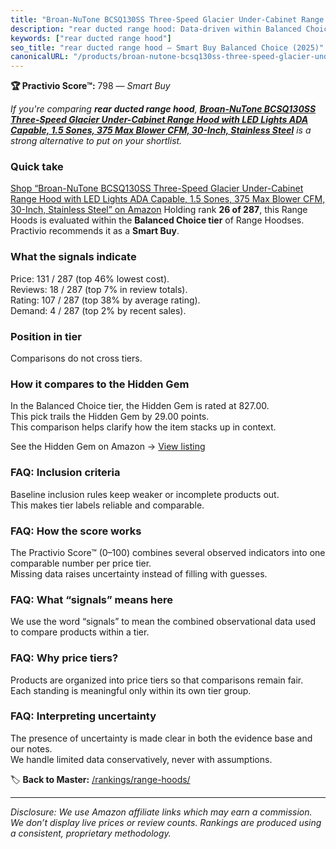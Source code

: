 ```yaml
---
title: "Broan-NuTone BCSQ130SS Three-Speed Glacier Under-Cabinet Range Hood with LED Lights ADA Capable, 1.5 Sones, 375 Max Blower CFM, 30-Inch, Stainless Steel"
description: "rear ducted range hood: Data-driven within Balanced Choice ranking using the Practivio Score™. Positioned by quality, value, demand, findability, momentum."
keywords: ["rear ducted range hood"]
seo_title: "rear ducted range hood — Smart Buy Balanced Choice (2025)"
canonicalURL: "/products/broan-nutone-bcsq130ss-three-speed-glacier-under-cabinet-range-hood-with-led-lights-ada-capable-15-sones-375-max-blower-cfm-30-inch-stainless-steel-B00NHJMHPC/"
---
```


**🏆 Practivio Score™:** 798 — _Smart Buy_


*If you're comparing **rear ducted range hood**, **[Broan-NuTone BCSQ130SS Three-Speed Glacier Under-Cabinet Range Hood with LED Lights ADA Capable, 1.5 Sones, 375 Max Blower CFM, 30-Inch, Stainless Steel](https://www.amazon.com/dp/B00NHJMHPC?tag=practivio-20)** is a strong alternative to put on your shortlist.*
### Quick take
[Shop “Broan-NuTone BCSQ130SS Three-Speed Glacier Under-Cabinet Range Hood with LED Lights ADA Capable, 1.5 Sones, 375 Max Blower CFM, 30-Inch, Stainless Steel” on Amazon](https://www.amazon.com/dp/B00NHJMHPC?tag=practivio-20)
Holding rank **26 of 287**, this Range Hoods is evaluated within the **Balanced Choice tier** of Range Hoodses.  
Practivio recommends it as a **Smart Buy**.

### What the signals indicate
Price: 131 / 287 (top 46% lowest cost).  
Reviews: 18 / 287 (top 7% in review totals).  
Rating: 107 / 287 (top 38% by average rating).  
Demand: 4 / 287 (top 2% by recent sales).

### Position in tier
Comparisons do not cross tiers.

### How it compares to the Hidden Gem
In the Balanced Choice tier, the Hidden Gem is rated at 827.00.  
This pick trails the Hidden Gem by 29.00 points.  
This comparison helps clarify how the item stacks up in context.  

See the Hidden Gem on Amazon → [View listing](https://www.amazon.com/dp/B079VGZP3H?tag=practivio-20)

### FAQ: Inclusion criteria
Baseline inclusion rules keep weaker or incomplete products out.  
This makes tier labels reliable and comparable.

### FAQ: How the score works
The Practivio Score™ (0–100) combines several observed indicators into one comparable number per price tier.  
Missing data raises uncertainty instead of filling with guesses.

### FAQ: What “signals” means here
We use the word “signals” to mean the combined observational data used to compare products within a tier.

### FAQ: Why price tiers?
Products are organized into price tiers so that comparisons remain fair.  
Each standing is meaningful only within its own tier group.

### FAQ: Interpreting uncertainty
The presence of uncertainty is made clear in both the evidence base and our notes.  
We handle limited data conservatively, never with assumptions.


🏷️ **Back to Master:** [/rankings/range-hoods/](/rankings/range-hoods/)

---
_Disclosure: We use Amazon affiliate links which may earn a commission. We don’t display live prices or review counts. Rankings are produced using a consistent, proprietary methodology._
